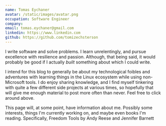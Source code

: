```yaml
---
name: Tomas Eychaner
avatar: /static/images/avatar.png
occupation: Software Engineer
company:
email: tomas.eychaner@gmail.com
linkedin: https://www.linkedin.com
github: https://github.com/tomizechsterson
---
```


I write software and solve problems. I learn unrelentingly, and pursue excellence with resilience and passion. Although,
that being said, it would probably be good if I actually _built_ something about which I could write.

I intend for this blog to generally be about my technological foibles and adventures with learning things in the
Linux ecosystem while using non-Microsoft tools. I do enjoy sharing knowledge, and I find myself tinkering with
quite a few different side projects at various times, so hopefully that will give me enough material to post more
often than never. Feel free to click around above.

This page will, at some point, have information about me. Possibly some interests, things I'm currently working on,
and maybe even books I'm reading. Specifically, Freedom Tools by Andy Reese and Jennifer Barnett
